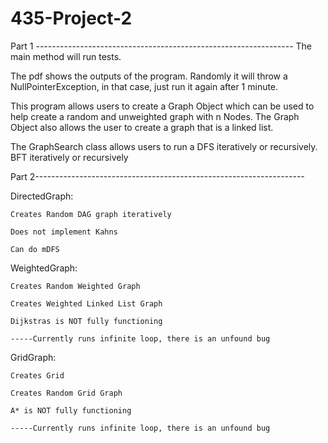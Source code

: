 # 435-Project-2

Part 1 ----------------------------------------------------------------
The main method will run tests.

The pdf shows the outputs of the program.
Randomly it will throw a NullPointerException, in that case, just run it again after 1 minute.

This program allows users to create a Graph Object which can be used to help create a random and unweighted graph with n Nodes.
The Graph Object also allows the user to create a graph that is a linked list.

The GraphSearch class allows users to run a DFS iteratively or recursively.
BFT iteratively or recursively

Part 2-------------------------------------------------------------------

DirectedGraph:

    Creates Random DAG graph iteratively
  
    Does not implement Kahns
  
    Can do mDFS
  

WeightedGraph:

    Creates Random Weighted Graph
  
    Creates Weighted Linked List Graph
  
    Dijkstras is NOT fully functioning
  
    -----Currently runs infinite loop, there is an unfound bug
    
GridGraph:

    Creates Grid
  
    Creates Random Grid Graph
  
    A* is NOT fully functioning
  
    -----Currently runs infinite loop, there is an unfound bug

